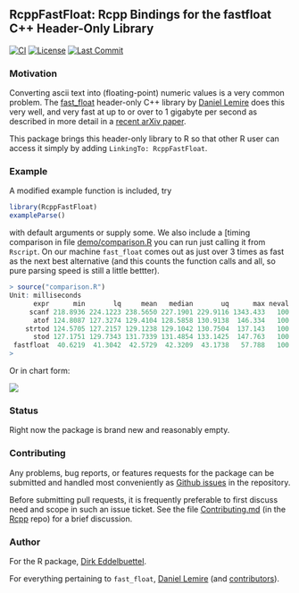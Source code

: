 
## RcppFastFloat: Rcpp Bindings for the fastfloat C++ Header-Only Library

[![CI](https://github.com/eddelbuettel/rcppfastfloat/workflows/ci/badge.svg)](https://github.com/eddelbuettel/rcppfastfloat/actions?query=workflow%3Aci)
[![License](https://eddelbuettel.github.io/badges/GPL2+.svg)](https://www.gnu.org/licenses/gpl-2.0.html)
[![Last Commit](https://img.shields.io/github/last-commit/eddelbuettel/rcppfastfloat)](https://github.com/eddelbuettel/rcppfastfloat)

### Motivation

Converting ascii text into (floating-point) numeric values is a very common problem. The
[fast_float](https://github.com/fastfloat/fast_float) header-only C++ library by [Daniel
Lemire](https://lemire.me/en/) does this very well, and very fast at up to or over to 1 gigabyte per
second as described in more detail in a [recent arXiv paper](https://arxiv.org/abs/2101.11408).

This package brings this header-only library to R so that other R user can access it simply by
adding `LinkingTo: RcppFastFloat`.

### Example

A modified example function is included, try 

```r
library(RcppFastFloat)
exampleParse()
```

with default arguments or supply some.  We also include a [timing comparison in file
[demo/comparison.R](inst/demo/comparison.R) you can run just calling it from `Rscript`. On our
machine `fast_float` comes out as just over 3 times as fast as the next best alternative (and this
counts the function calls and all, so pure parsing speed is still a little bettter).

```r
> source("comparison.R")
Unit: milliseconds
      expr      min       lq     mean   median       uq      max neval cld
     scanf 218.8936 224.1223 238.5650 227.1901 229.9116 1343.433   100   c
      atof 124.8087 127.3274 129.4104 128.5858 130.9138  146.334   100  b 
    strtod 124.5705 127.2157 129.1238 129.1042 130.7504  137.143   100  b 
      stod 127.1751 129.7343 131.7339 131.4854 133.1425  147.763   100  b 
 fastfloat  40.6219  41.3042  42.5729  42.3209  43.1738   57.788   100 a  
> 
```

Or in chart form:

![](https://eddelbuettel.github.io/rcppfastfloat/comparison.png)


### Status

Right now the package is brand new and reasonably empty. 

### Contributing

Any problems, bug reports, or features requests for the package can be submitted and handled most
conveniently as [Github issues](https://github.com/eddelbuettel/rcppfastfloat/issues) in the
repository.

Before submitting pull requests, it is frequently preferable to first discuss need and scope in such
an issue ticket.  See the file
[Contributing.md](https://github.com/RcppCore/Rcpp/blob/master/Contributing.md) (in the
[Rcpp](https://github.com/RcppCore/Rcpp) repo) for a brief discussion.

### Author

For the R package, [Dirk Eddelbuettel](https://github.com/eddelbuettel).

For everything pertaining to `fast_float`, [Daniel Lemire](https://lemire.me/en/) (and
[contributors](https://github.com/fastfloat/fast_float/graphs/contributors)).
